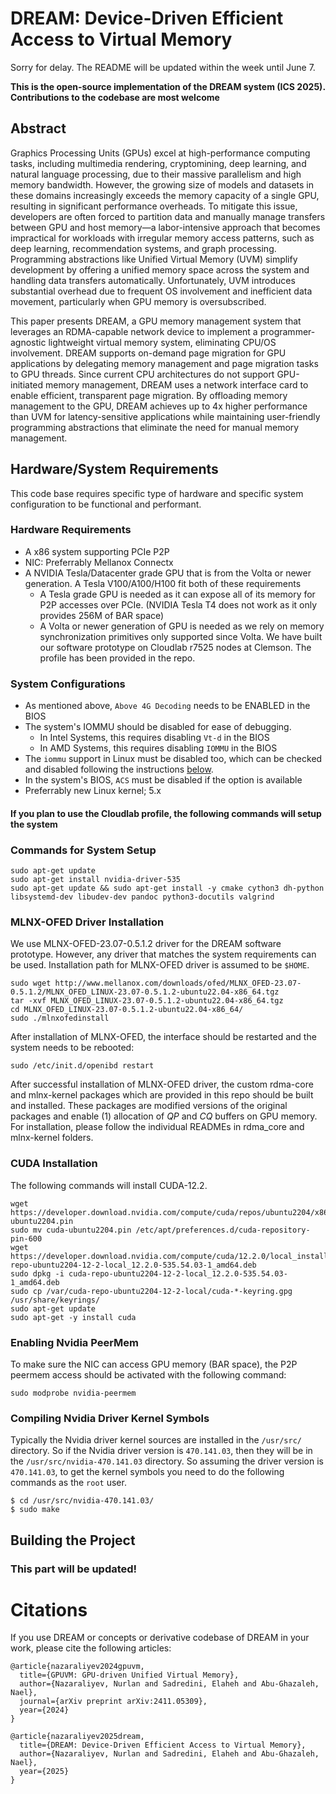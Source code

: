 # DREAM: Device-Driven Efficient Access to Virtual Memory

Sorry for delay. The README will be updated within the week until June 7.



**This is the open-source implementation of the DREAM system (ICS 2025). Contributions to the codebase are most welcome**

Abstract
-------------------------------------------------------------------------------
Graphics Processing Units (GPUs) excel at high-performance computing tasks, including multimedia rendering, cryptomining, deep learning, and natural language processing, due to their massive parallelism and high memory bandwidth. However, the growing size of models and datasets in these domains increasingly exceeds the memory capacity of a single GPU, resulting in significant performance overheads. To mitigate this issue, developers are often forced to partition data and manually manage transfers between GPU and host memory—a labor-intensive approach that becomes impractical for workloads with irregular memory access patterns, such as deep learning, recommendation systems, and graph processing. Programming abstractions like Unified Virtual Memory (UVM) simplify development by offering a unified memory space across the system and handling data transfers automatically. Unfortunately, UVM introduces substantial overhead due to frequent OS involvement and inefficient data movement, particularly when GPU memory is oversubscribed.

This paper presents DREAM, a GPU memory management system that leverages an RDMA-capable network device to implement a programmer-agnostic lightweight virtual memory system, eliminating CPU/OS involvement. DREAM supports on-demand page migration for GPU applications by delegating memory management and page migration tasks to GPU threads. Since current CPU architectures do not support GPU-initiated memory management, DREAM uses a network interface card to enable efficient, transparent page migration. By offloading memory management to the GPU, DREAM achieves up to 4x higher performance than UVM for latency-sensitive applications while maintaining user-friendly programming abstractions that eliminate the need for manual memory management.

Hardware/System Requirements
-------------------------------------------------------------------------------
This code base requires specific type of hardware and specific system configuration to be functional and performant.

### Hardware Requirements ###
* A x86 system supporting PCIe P2P
* NIC: Preferrably Mellanox Connectx
* A NVIDIA Tesla/Datacenter grade GPU that is from the Volta or newer generation. A Tesla V100/A100/H100 fit both of these requirements
  * A Tesla grade GPU is needed as it can expose all of its memory for P2P accesses over PCIe. (NVIDIA Tesla T4 does not work as it only provides 256M of BAR space)
  * A Volta or newer generation of GPU is needed as we rely on memory synchronization primitives only supported since Volta.
We have built our software prototype on Cloudlab r7525 nodes at Clemson. The profile has been provided in the repo.

### System Configurations ###
* As mentioned above, `Above 4G Decoding` needs to be ENABLED in the BIOS
* The system's IOMMU should be disabled for ease of debugging.
  * In Intel Systems, this requires disabling `Vt-d` in the BIOS
  * In AMD Systems, this requires disabling `IOMMU` in the BIOS
* The `iommu` support in Linux must be disabled too, which can be checked and disabled following the instructions [below](#disable-iommu-in-linux).
* In the system's BIOS, `ACS` must be disabled if the option is available
* Preferrably new Linux kernel; 5.x
  
#### If you plan to use the Cloudlab profile, the following commands will setup the system

### Commands for System Setup ###

```
sudo apt-get update
sudo apt-get install nvidia-driver-535
sudo apt-get update && sudo apt-get install -y cmake cython3 dh-python libsystemd-dev libudev-dev pandoc python3-docutils valgrind
```

### MLNX-OFED Driver Installation ###
We use MLNX-OFED-23.07-0.5.1.2 driver for the DREAM software prototype. However, any driver that matches the system requirements can be used.
Installation path for MLNX-OFED driver is assumed to be `$HOME`.

```
sudo wget http://www.mellanox.com/downloads/ofed/MLNX_OFED-23.07-0.5.1.2/MLNX_OFED_LINUX-23.07-0.5.1.2-ubuntu22.04-x86_64.tgz
tar -xvf MLNX_OFED_LINUX-23.07-0.5.1.2-ubuntu22.04-x86_64.tgz
cd MLNX_OFED_LINUX-23.07-0.5.1.2-ubuntu22.04-x86_64/
sudo ./mlnxofedinstall
```

After installation of MLNX-OFED, the interface should be restarted and the system needs to be rebooted:

`sudo /etc/init.d/openibd restart`

After successful installation of MLNX-OFED driver, the custom rdma-core and mlnx-kernel packages which are provided in this repo should be built and installed. 
These packages are modified versions of the original packages and enable (1) allocation of *QP* and *CQ* buffers on GPU memory. For installation, please follow the individual READMEs in rdma_core and mlnx-kernel folders.

### CUDA Installation ###

The following commands will install CUDA-12.2.

```
wget https://developer.download.nvidia.com/compute/cuda/repos/ubuntu2204/x86_64/cuda-ubuntu2204.pin
sudo mv cuda-ubuntu2204.pin /etc/apt/preferences.d/cuda-repository-pin-600
wget https://developer.download.nvidia.com/compute/cuda/12.2.0/local_installers/cuda-repo-ubuntu2204-12-2-local_12.2.0-535.54.03-1_amd64.deb
sudo dpkg -i cuda-repo-ubuntu2204-12-2-local_12.2.0-535.54.03-1_amd64.deb
sudo cp /var/cuda-repo-ubuntu2204-12-2-local/cuda-*-keyring.gpg /usr/share/keyrings/
sudo apt-get update
sudo apt-get -y install cuda
```

### Enabling Nvidia PeerMem ###
To make sure the NIC can access GPU memory (BAR space), the P2P peermem access should be activated with the following command:

`sudo modprobe nvidia-peermem`


### Compiling Nvidia Driver Kernel Symbols ###
Typically the Nvidia driver kernel sources are installed in the `/usr/src/` directory.
So if the Nvidia driver version is `470.141.03`, then they will be in the `/usr/src/nvidia-470.141.03` directory.
So assuming the driver version is `470.141.03`, to get the kernel symbols you need to do the following commands as the `root` user.

```
$ cd /usr/src/nvidia-470.141.03/
$ sudo make
```

Building the Project
-------------------------------------------------------------------------------
### This part will be updated! ###



# Citations 

If you use DREAM or concepts or derivative codebase of DREAM in your work, please cite the following articles:

```
@article{nazaraliyev2024gpuvm,
  title={GPUVM: GPU-driven Unified Virtual Memory},
  author={Nazaraliyev, Nurlan and Sadredini, Elaheh and Abu-Ghazaleh, Nael},
  journal={arXiv preprint arXiv:2411.05309},
  year={2024}
}

@article{nazaraliyev2025dream,
  title={DREAM: Device-Driven Efficient Access to Virtual Memory},
  author={Nazaraliyev, Nurlan and Sadredini, Elaheh and Abu-Ghazaleh, Nael},
  year={2025}
}
```
